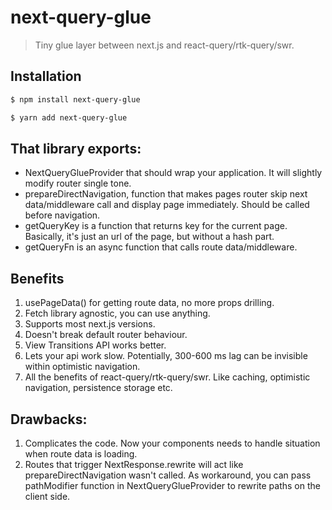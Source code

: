 # next-query-glue

> Tiny glue layer between next.js and react-query/rtk-query/swr.

## Installation


```sh
$ npm install next-query-glue
```
```sh
$ yarn add next-query-glue
```


## That library exports:
- NextQueryGlueProvider that should wrap your application. It will slightly modify router single tone.
- prepareDirectNavigation, function that makes pages router skip next data/middleware call and display page immediately. Should be called before navigation.
- getQueryKey is a function that returns key for the current page. Basically, it's just an url of the page, but without a hash part.
- getQueryFn is an async function that calls route data/middleware.


## Benefits
1) usePageData() for getting route data, no more props drilling.
2) Fetch library agnostic, you can use anything.
3) Supports most next.js versions.
4) Doesn't break default router behaviour.
5) View Transitions API works better.
6) Lets your api work slow. Potentially, 300-600 ms lag can be invisible within optimistic navigation.
7) All the benefits of react-query/rtk-query/swr. Like caching, optimistic navigation, persistence storage etc.


## Drawbacks:
1) Complicates the code. Now your components needs to handle situation when route data is loading.
2) Routes that trigger NextResponse.rewrite will act like prepareDirectNavigation     wasn't called. As workaround, you can pass pathModifier function in NextQueryGlueProvider to rewrite paths on the client side. 